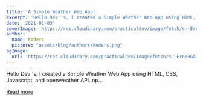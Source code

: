 ```yaml
---
title: 'A Simple Weather Web App'
excerpt: 'Hello Dev''s, I created a Simple Weather Web App using HTML, CSS, Javascript, and openweather API.  op...'
date: '2021-01-03'
coverImage: 'https://res.cloudinary.com/practicaldev/image/fetch/s--Erne8GO---/c_imagga_scale,f_auto,fl_progressive,h_420,q_auto,w_1000/https://dev-to-uploads.s3.amazonaws.com/i/vw1tk0edx3e63tfusra3.jpg'
author:
  name: Koders
  picture: "assets/blog/authors/koders.png"
ogImage:
  url: 'https://res.cloudinary.com/practicaldev/image/fetch/s--Erne8GO---/c_imagga_scale,f_auto,fl_progressive,h_420,q_auto,w_1000/https://dev-to-uploads.s3.amazonaws.com/i/vw1tk0edx3e63tfusra3.jpg'
---
```


Hello Dev''s, I created a Simple Weather Web App using HTML, CSS, Javascript, and openweather API.  op...

[Read more](https://dev.to/arwazkhan189/a-simple-weather-web-app-2aaa)
